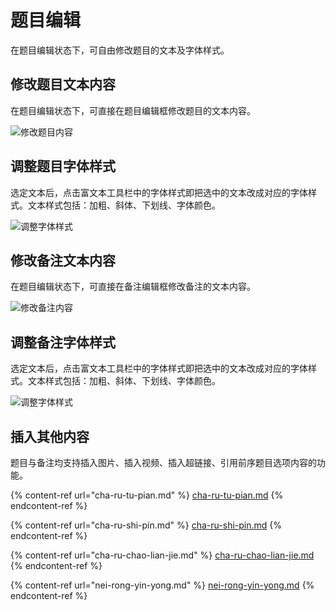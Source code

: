 # 题目编辑

在题目编辑状态下，可自由修改题目的文本及字体样式。

## 修改题目文本内容

在题目编辑状态下，可直接在题目编辑框修改题目的文本内容。

![修改题目内容](../../.gitbook/assets/Snipaste\_2023-10-08\_10-12-02.png)

## 调整题目字体样式

选定文本后，点击富文本工具栏中的字体样式即把选中的文本改成对应的字体样式。文本样式包括：加粗、斜体、下划线、字体颜色。

![调整字体样式](../../.gitbook/assets/Snipaste\_2023-10-08\_10-15-07.png)

## 修改备注文本内容

在题目编辑状态下，可直接在备注编辑框修改备注的文本内容。

![修改备注内容](../../.gitbook/assets/Snipaste\_2023-10-08\_10-16-20.png)

## 调整备注字体样式

选定文本后，点击富文本工具栏中的字体样式即把选中的文本改成对应的字体样式。文本样式包括：加粗、斜体、下划线、字体颜色。

![调整字体样式](../../.gitbook/assets/Snipaste\_2023-10-08\_10-18-41.png)

## 插入其他内容

题目与备注均支持插入图片、插入视频、插入超链接、引用前序题目选项内容的功能。

{% content-ref url="cha-ru-tu-pian.md" %}
[cha-ru-tu-pian.md](cha-ru-tu-pian.md)
{% endcontent-ref %}

{% content-ref url="cha-ru-shi-pin.md" %}
[cha-ru-shi-pin.md](cha-ru-shi-pin.md)
{% endcontent-ref %}

{% content-ref url="cha-ru-chao-lian-jie.md" %}
[cha-ru-chao-lian-jie.md](cha-ru-chao-lian-jie.md)
{% endcontent-ref %}

{% content-ref url="nei-rong-yin-yong.md" %}
[nei-rong-yin-yong.md](nei-rong-yin-yong.md)
{% endcontent-ref %}
